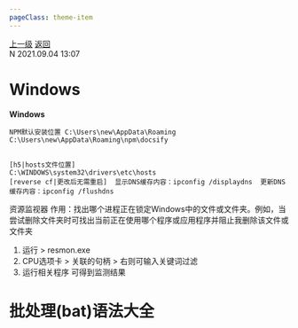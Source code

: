 ```yaml
---
pageClass: theme-item
---
```

<div class="extend-header">
    <div class="info">
        <div class="record">
            <a class="back" href="./">上一级</a>
            <a class="back" href="./">返回</a>
        </div>        
        <div class="mini">
            <span>N 2021.09.04 13:07</span>
        </div>
    </div>
    <div class="content"></div>
</div>
<div class="content-header">
<h1>Windows</h1><strong>Windows</strong>
</div>
<div class="static-content">

```
NPM默认安装位置 C:\Users\new\AppData\Roaming
C:\Users\new\AppData\Roaming\npm\docsify


[h5|hosts文件位置]
C:\WINDOWS\system32\drivers\etc\hosts
[reverse cf|更改后无需重启]  显示DNS缓存内容：ipconfig /displaydns  更新DNS缓存内容：ipconfig /flushdns
```

资源监视器
作用：找出哪个进程正在锁定Windows中的文件或文件夹。例如，当尝试删除文件夹时可找出当前正在使用哪个程序或应用程序并阻止我删除该文件或文件夹
1. 运行 > resmon.exe
2. CPU选项卡 > 关联的句柄 > 右则可输入关键词过滤
3. 运行相关程序 可得到监测结果


# 批处理(bat)语法大全



</div>